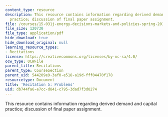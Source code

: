 ```yaml
---
content_type: resource
description: This resource contains information regarding derived demand and capital
  practice; discussion of final paper assignment.
file: /courses/15-031j-energy-decisions-markets-and-policies-spring-2012/db744fa6e7ccd841c7953dad7f3d0274_MIT15_031JS12_Dvd_Dm_Cptl.pdf
file_size: 120730
file_type: application/pdf
hide_download: true
hide_download_original: null
learning_resource_types:
- Recitations
license: https://creativecommons.org/licenses/by-nc-sa/4.0/
ocw_type: OCWFile
parent_title: Recitations
parent_type: CourseSection
parent_uid: 544209e9-3af0-e518-a19d-fff04470f178
resourcetype: Document
title: 'Recitation 5: Problems'
uid: db744fa6-e7cc-d841-c795-3dad7f3d0274
---
```

This resource contains information regarding derived demand and capital practice; discussion of final paper assignment.